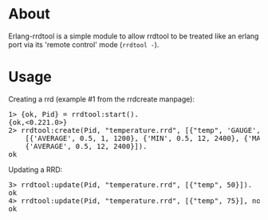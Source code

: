 About
=====

Erlang-rrdtool is a simple module to allow rrdtool to be treated like an erlang
port via its 'remote control' mode (`rrdtool -`).

Usage
=====

Creating a rrd (example #1 from the rrdcreate manpage):

<pre>
1> {ok, Pid} = rrdtool:start().
{ok,<0.221.0>}
2> rrdtool:create(Pid, "temperature.rrd", [{"temp", 'GAUGE', [600, -273, 5000]}],
	[{'AVERAGE', 0.5, 1, 1200}, {'MIN', 0.5, 12, 2400}, {'MAX', 0.5, 12, 2400},
	{'AVERAGE', 0.5, 12, 2400}]).
ok
</pre>

Updating a RRD:

<pre>
3> rrdtool:update(Pid, "temperature.rrd", [{"temp", 50}]).
ok
4> rrdtool:update(Pid, "temperature.rrd", [{"temp", 75}], now()).
ok
</pre>

